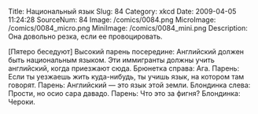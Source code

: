 Title: Национальный язык 
Slug: 84 
Category: xkcd 
Date: 2009-04-05 11:24:28 
SourceNum: 84 
Image: /comics/0084.png 
MicroImage: /comics/0084_micro.png 
MiniImage: /comics/0084_mini.png 
Description: Она довольно резка, если ее провоцировать. 

[Пятеро беседуют]
Высокий парень посередине: Английский должен быть национальным языком. Эти иммигранты должны учить английский, когда приезжают сюда.
Брюнетка справа: Ага.
Парень: Если ты уезжаешь жить куда-нибудь, ты учишь язык, на котором там говорят.
Парень: Английский — это язык этой земли.
Блондинка слева: Прости, но осио сара давадо.
Парень: Что это за фигня?
Блондинка: Чероки.